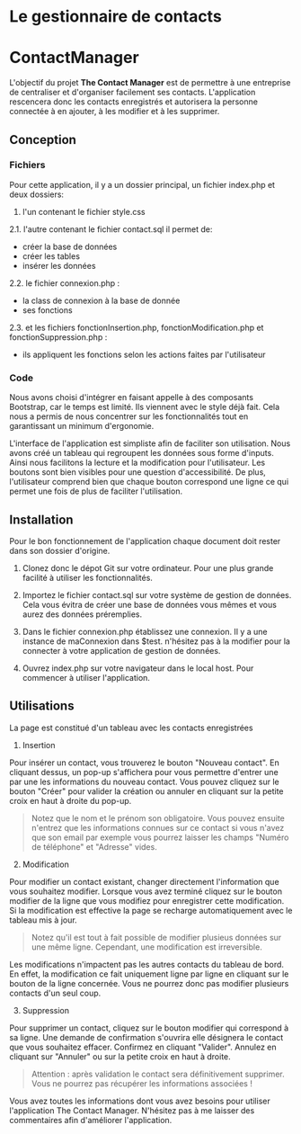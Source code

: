 Le gestionnaire de contacts
=======
# ContactManager

L'objectif du projet **The Contact Manager** est de permettre à une entreprise de centraliser et d'organiser facilement ses contacts. L'application rescencera donc les contacts enregistrés et autorisera la personne connectée à en ajouter, à les modifier et à les supprimer. 


## Conception

### Fichiers
Pour cette application, il y a un dossier principal, un fichier index.php et deux dossiers: 
1. l'un contenant le fichier style.css 

2.1. l'autre contenant le fichier contact.sql il permet de:
* créer la base de données
* créer les tables 
* insérer les données


2.2. le fichier connexion.php : 
* la class de connexion à la base de donnée 
* ses fonctions 


2.3. et les fichiers fonctionInsertion.php, fonctionModification.php et fonctionSuppression.php : 
* ils appliquent les fonctions selon les actions faites par l'utilisateur

### Code

Nous avons choisi d'intégrer en faisant appelle à des composants Bootstrap, car le temps est limité. Ils viennent avec le style déjà fait. Cela nous a permis de nous concentrer sur les fonctionnalités tout en garantissant un minimum d'ergonomie.

L'interface de l'application est simpliste afin de faciliter son utilisation. 
Nous avons créé un tableau qui regroupent les données sous forme d'inputs. Ainsi nous facilitons la lecture et la modification pour l'utilisateur. Les boutons sont bien visibles pour une question d'accessibilité. De plus, l'utilisateur comprend bien que chaque bouton correspond une ligne ce qui permet une fois de plus de faciliter l'utilisation. 


## Installation
Pour le bon fonctionnement de l'application chaque document doit rester dans son dossier d'origine.

1. Clonez donc le dépot Git sur votre ordinateur. 
Pour une plus grande facilité à utiliser les fonctionnalités.

2. Importez le fichier contact.sql sur votre système de gestion de données.
Cela vous évitra de créer une base de données vous mêmes et vous aurez des données préremplies.

3. Dans le fichier connexion.php établissez une connexion.
Il y a une instance de maConnexion dans $test. n'hésitez pas à la modifier pour la connecter à votre application de gestion de données.

4. Ouvrez index.php sur votre navigateur dans le local host. Pour commencer à utiliser l'application.

## Utilisations

La page est constitué d'un tableau avec les contacts enregistrées

1. Insertion

Pour insérer un contact, vous trouverez le bouton "Nouveau contact". En cliquant dessus, un pop-up s'affichera pour vous permettre d'entrer une par une les informations du nouveau contact. Vous pouvez cliquez sur le bouton "Créer" pour valider la création ou annuler en cliquant sur la petite croix en haut à droite du pop-up.

>Notez que le nom et le prénom son obligatoire. Vous pouvez ensuite n'entrez que les informations connues sur ce contact si vous n'avez que son email par exemple vous pourrez laisser les champs "Numéro de téléphone" et "Adresse" vides. 

2. Modification

Pour modifier un contact existant, changer directement l'information que vous souhaitez modifier. Lorsque vous avez terminé cliquez sur le bouton modifier de la ligne que vous modifiez pour enregistrer cette modification. Si la modification est effective la page se recharge automatiquement avec le tableau mis à jour.  

>Notez qu'il est tout à fait  possible de modifier plusieus données sur une même ligne. Cependant, une modification est irreversible.

Les modifications n'impactent pas les autres contacts du tableau de bord. En effet, la modification ce fait uniquement ligne par ligne en cliquant sur le bouton de la ligne concernée. Vous ne pourrez donc pas modifier plusieurs contacts d'un seul coup.

3. Suppression

Pour supprimer un contact, cliquez sur le bouton modifier qui correspond à sa ligne. Une demande de confirmation s'ouvrira elle désignera le contact que vous souhaitez effacer. Confirmez en cliquant "Valider". Annulez en cliquant sur "Annuler" ou sur la petite croix en haut à droite. 

>Attention : après validation le contact  sera définitivement supprimer. Vous ne pourrez pas récupérer les informations associées ! 



Vous avez toutes les informations dont vous avez besoins pour utiliser l'application The Contact Manager. N'hésitez pas à me laisser des commentaires afin d'améliorer l'application. 